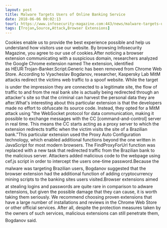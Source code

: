 ```yaml
---
layout: post
title: Malware Targets Users of Online Banking Service
date: 2018-06-06 00:02:13
tourl: https://www.infosecurity-magazine.com:443/news/malware-targets-users-of-online/
tags: [Trojan,Source,Attack,Browser Extensions]
---
```

Cookies enable us to provide the best experience possible and help us understand how visitors use our website. By browsing Infosecurity Magazine, you agree to our use of cookies.After noticing a browser extension communicating with a suspicious domain, researchers analyzed the Google Chrome extension named The extension, identified as HEUR:Trojan-Banker.Script.Generic has been removed from Chrome Web Store. According to Vyacheslav Bogdanov, researcher, Kaspersky Lab MitM attacks redirect the victims web traffic to a spoof website. While the target is under the impression they are connected to a legitimate site, the flow of traffic to and from the real bank site is actually being redirected through an attacker's site so that the criminal can harvest the personal data they are after.What's interesting about this particular extension is that the developers made no effort to obfuscate its source code. Instead, they opted for a MitM attack using "the WebSocket protocol for data communication, making it possible to exchange messages with the CC [command-and-control] server in real time. This means the CC starts acting as a proxy server to which the extension redirects traffic when the victim visits the site of a Brazilian bank."This particular extension used the Proxy Auto Configuration technology, which enabled additional functions beyond the one written in JavaScript for most modern browsers. The FindProxyForUrl function was replaced with a new task that redirected traffic from the Brazilian bank to the malicious server. Attackers added malicious code to the webpage using cef.js script in order to intercept the users one-time password.Because the malware was targeting Brazilian users, Bogdanov suggested that the browser extension had the additional function of adding cryptocurrency mining scripts to the banking sites users visited.Browser extensions aimed at stealing logins and passwords are quite rare in comparison to adware extensions, but given the possible damage that they can cause, it is worth taking them seriously. We recommend choosing proven extensions that have a large number of installations and reviews in the Chrome Web Store or other official services. After all, despite the protection measures taken by the owners of such services, malicious extensions can still penetrate them, Bogdanov said.